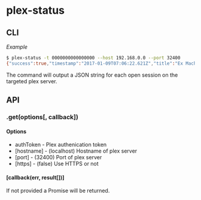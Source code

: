 # plex-status

## CLI

*Example*
```bash
$ plex-status -t 0000000000000000 --host 192.168.0.0 --port 32400
{"success":true,"timestamp":"2017-01-09T07:06:22.621Z","title":"Ex MachTina","plexId":"6741","plexType":"episode","year":"2017","show":"Bob's Burgers","season":"7","episode":"8","user":"mrlannigan","userId":"1","platform":"Chrome","device":"OSX","player":"Plex Web (Chrome)","status":"paused","player_address":"10.35.0.0","video_transcoding":"copy","audio_transcoding":"transcode","throttled":"1","progress":57,"container":"mkv","resolution":"720","videoCodec":"h264","audioCodec":"ac3","video_height":"718","video_width":"1280","framerate":"24p","bitrate":"1473","file":"/some/file/location/Bob's Burgers/Season 07/Bob's Burgers - S07E08 - Ex MachTina.mkv","file_size":"237242504","sessionId":"000000000000000000","bandwidth":"3094","sessionlocation":"lan"}
```

The command will output a JSON string for each open session on the targeted plex server.

## API

### .get(options[, callback])

#### Options

* authToken - Plex authenication token
* [hostname] - (localhost) Hostname of plex server
* [port] - (32400) Port of plex server
* [https] - (false) Use HTTPS or not

#### [callback(err, result[])]

If not provided a Promise will be returned.
